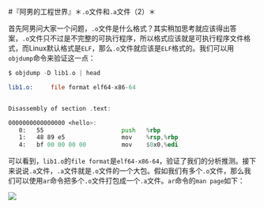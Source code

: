 #『阿男的工程世界』＊`.o`文件和`.a`文件（2）＊

首先阿男问大家一个问题，`.o`文件是什么格式？其实稍加思考就应该得出答案，`.o`文件只不过是不完整的可执行程序，所以格式应该就是可执行程序文件格式，而Linux默认格式是`ELF`，那么`.o`文件就应该是`ELF`格式的。我们可以用`objdump`命令来验证这一点：

```asm
$ objdump -D lib1.o | head

lib1.o:     file format elf64-x86-64


Disassembly of section .text:

0000000000000000 <hello>:
   0:	55                   	push   %rbp
   1:	48 89 e5             	mov    %rsp,%rbp
   4:	bf 00 00 00 00       	mov    $0x0,%edi
```

可以看到，`lib1.o`的`file format`是`elf64-x86-64`，验证了我们的分析推测。接下来说说`.a`文件，`.a`文件就是`.o`文件的一个大包。假如我们有多个`.o`文件，那么我们可以使用`ar`命令把多个`.o`文件打包成一个`.a`文件。`ar`命令的`man page`如下：

![](imgs/weli@fedora/~-projs-engineering-world-codes_006.png)

